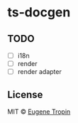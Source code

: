 # ts-docgen

## TODO
- [ ] i18n
- [ ] render
- [ ] render adapter

## License

MIT © [Eugene Tropin](https://github.com/yarastqt)
